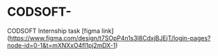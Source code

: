 # CODSOFT-
CODSOFT  Internship task
[figma link] (https://www.figma.com/design/t7SOpP4n1s3l8CdxjBJEjT/login-pages?node-id=0-1&t=mXNXxO4fl1pj2mDX-1)
